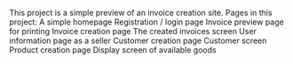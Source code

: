 This project is a simple preview of an invoice creation site. Pages in this project:
A simple homepage
Registration / login page
Invoice preview page for printing
Invoice creation page
The created invoices screen
User information page as a seller
Customer creation page
Customer screen
Product creation page
Display screen of available goods
